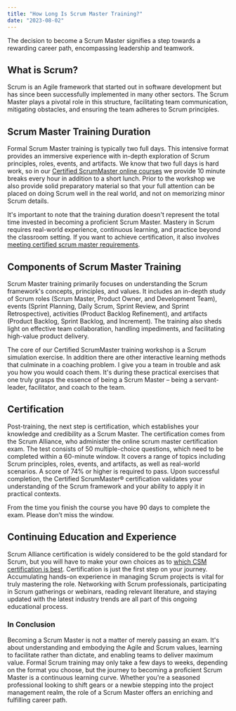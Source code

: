 ```yaml
---
title: "How Long Is Scrum Master Training?"
date: "2023-08-02"
---
```


The decision to become a Scrum Master signifies a step towards a rewarding career path, encompassing leadership and teamwork.

## What is Scrum?

Scrum is an Agile framework that started out in software development but has since been successfully implemented in many other sectors. The Scrum Master plays a pivotal role in this structure, facilitating team communication, mitigating obstacles, and ensuring the team adheres to Scrum principles.

## Scrum Master Training Duration

Formal Scrum Master training is typically two full days. This intensive format provides an immersive experience with in-depth exploration of Scrum principles, roles, events, and artifacts. We know that two full days is hard work, so in our [Certified ScrumMaster online courses](/certified-scrummaster-csm-training) we provide 10 minute breaks every hour in addition to a short lunch. Prior to the workshop we also provide solid preparatory material so that your full attention can be placed on doing Scrum well in the real world, and not on memorizing minor Scrum details.

It's important to note that the training duration doesn't represent the total time invested in becoming a proficient Scrum Master. Mastery in Scrum requires real-world experience, continuous learning, and practice beyond the classroom setting. If you want to achieve certification, it also involves [meeting certified scrum master requirements](/certified-scrum-master-requirements).

## Components of Scrum Master Training

Scrum Master training primarily focuses on understanding the Scrum framework's concepts, principles, and values. It includes an in-depth study of Scrum roles (Scrum Master, Product Owner, and Development Team), events (Sprint Planning, Daily Scrum, Sprint Review, and Sprint Retrospective), activities (Product Backlog Refinement), and artifacts (Product Backlog, Sprint Backlog, and Increment). The training also sheds light on effective team collaboration, handling impediments, and facilitating high-value product delivery.

The core of our Certified ScrumMaster training workshop is a Scrum simulation exercise. In addition there are other interactive learning methods that culminate in a coaching problem. I give you a team in trouble and ask you how you would coach them. It's during these practical exercises that one truly grasps the essence of being a Scrum Master – being a servant-leader, facilitator, and coach to the team.

## Certification

Post-training, the next step is certification, which establishes your knowledge and credibility as a Scrum Master. The certification comes from the Scrum Alliance, who administer the online scrum master certification exam. The test consists of 50 multiple-choice questions, which need to be completed within a 60-minute window. It covers a range of topics including Scrum principles, roles, events, and artifacts, as well as real-world scenarios. A score of 74% or higher is required to pass. Upon successful completion, the Certified ScrumMaster® certification validates your understanding of the Scrum framework and your ability to apply it in practical contexts.

From the time you finish the course you have 90 days to complete the exam. Please don’t miss the window.

## Continuing Education and Experience

Scrum Alliance certification is widely considered to be the gold standard for Scrum, but you will have to make your own choices as to [which CSM certification is best](/which-csm-certification-is-best). Certification is just the first step on your journey. Accumulating hands-on experience in managing Scrum projects is vital for truly mastering the role. Networking with Scrum professionals, participating in Scrum gatherings or webinars, reading relevant literature, and staying updated with the latest industry trends are all part of this ongoing educational process.

### In Conclusion

Becoming a Scrum Master is not a matter of merely passing an exam. It's about understanding and embodying the Agile and Scrum values, learning to facilitate rather than dictate, and enabling teams to deliver maximum value. Formal Scrum training may only take a few days to weeks, depending on the format you choose, but the journey to becoming a proficient Scrum Master is a continuous learning curve. Whether you're a seasoned professional looking to shift gears or a newbie stepping into the project management realm, the role of a Scrum Master offers an enriching and fulfilling career path.
